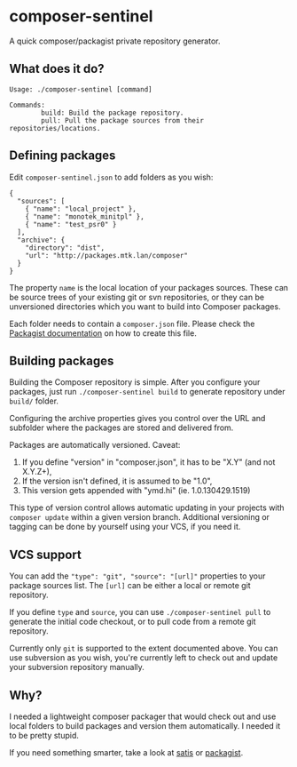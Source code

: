 composer-sentinel
=================

A quick composer/packagist private repository generator.


What does it do?
----------------

```
Usage: ./composer-sentinel [command]

Commands:
        build: Build the package repository.
        pull: Pull the package sources from their repositories/locations.
```

Defining packages
-----------------

Edit `composer-sentinel.json` to add folders as you wish:

```
{
  "sources": [
    { "name": "local_project" },
    { "name": "monotek_minitpl" },
    { "name": "test_psr0" }
  ],
  "archive": {
    "directory": "dist",
    "url": "http://packages.mtk.lan/composer"
  }
}
```

The property `name` is the local location of your packages sources. These can be
source trees of your existing git or svn repositories, or they can be unversioned
directories which you want to build into Composer packages.

Each folder needs to contain a `composer.json` file. Please check the
[Packagist documentation](https://packagist.org/about) on how to create this file.


Building packages
-----------------

Building the Composer repository is simple. After you configure your packages,
just run `./composer-sentinel build` to generate repository under `build/` folder.

Configuring the archive properties gives you control over the URL and subfolder
where the packages are stored and delivered from.

Packages are automatically versioned. Caveat:

1. If you define "version" in "composer.json", it has to be "X.Y" (and not X.Y.Z+),
2. If the version isn't defined, it is assumed to be "1.0",
3. This version gets appended with "ymd.hi" (ie. 1.0.130429.1519)

This type of version control allows automatic updating in your projects with
`composer update` within a given version branch. Additional versioning or tagging
can be done by yourself using your VCS, if you need it.


VCS support
-----------

You can add the `"type": "git", "source": "[url]"` properties to your package
sources list. The `[url]` can be either a local or remote git repository.

If you define `type` and `source`, you can use `./composer-sentinel pull` to
generate the initial code checkout, or to pull code from a remote git repository.

Currently only `git` is supported to the extent documented above. You can
use subversion as you wish, you're currently left to check out and update
your subversion repository manually.


Why?
----

I needed a lightweight composer packager that would check out and use local
folders to build packages and version them automatically. I needed it to be
pretty stupid.

If you need something smarter, take a look at [satis](https://github.com/composer/satis)
or [packagist](https://github.com/composer/packagist).
